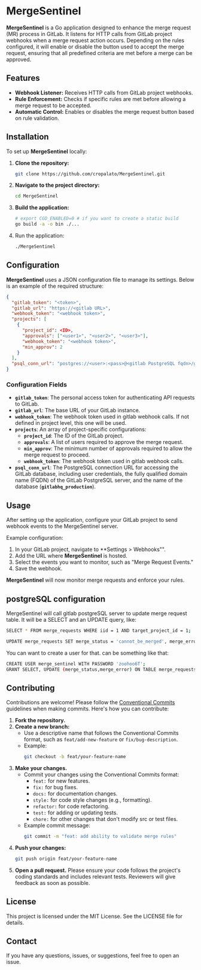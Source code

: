 # MergeSentinel

**MergeSentinel** is a Go application designed to enhance the merge request (MR) process in GitLab. It listens for HTTP calls from GitLab project webhooks when a merge request action occurs. Depending on the rules configured, it will enable or disable the button used to accept the merge request, ensuring that all predefined criteria are met before a merge can be approved.

## Features

- **Webhook Listener:** Receives HTTP calls from GitLab project webhooks.
- **Rule Enforcement:** Checks if specific rules are met before allowing a merge request to be accepted.
- **Automatic Control:** Enables or disables the merge request button based on rule validation.

## Installation

To set up **MergeSentinel** locally:

1. **Clone the repository:**
   ```bash
   git clone https://github.com/cropalato/MergeSentinel.git
   ```

2. **Navigate to the project directory:**
   ```bash
   cd MergeSentinel
   ```

3. **Build the application:**
   ```bash
   # export CGO_ENABLED=0 # if you want to create a static build
   go build -a -o bin ./...
   ```

4. Run the application:
   ```bash
   ./MergeSentinel
   ```

## Configuration

**MergeSentinel** uses a JSON configuration file to manage its settings. Below is an example of the required structure:

```json
{
  "gitlab_token": "<token>",
  "gitlab_url": "https://<gitlab URL>",
  "webhook_token": "<webhook token>",
  "projects": [
    {
      "project_id": <ID>,
      "approvals": ["<user1>", "<user2>", "<user3>"],
      "webhook_token": "<webhook token>",
      "min_approv": 2
    }
  ],
  "psql_conn_url": "postgres://<user>:<pass>@<gitlab PostgreSQL fqdn>/gitlabhq_production?sslmode=disable"
}
```

### Configuration Fields

- **`gitlab_token`**: The personal access token for authenticating API requests to GitLab.
- **`gitlab_url`**: The base URL of your GitLab instance.
- **`webhook_token`**: The webhook token used in gitlab webhook calls. If not defined in project level, this one will be used.
- **`projects`**: An array of project-specific configurations:
    - **`project_id`**: The ID of the GitLab project.
    - **`approvals`**: A list of users required to approve the merge request.
    - **`min_approv`**: The minimum number of approvals required to allow the merge request to proceed.
    - **`webhook_token`**: The webhook token used in gitlab webhook calls.
- **`psql_conn_url`**: The PostgreSQL connection URL for accessing the GitLab database, including user credentials, the fully qualified domain name (FQDN) of the GitLab PostgreSQL server, and the name of the database (**`gitlabhq_production`**).

## Usage

After setting up the application, configure your GitLab project to send webhook events to the MergeSentinel server.

Example configuration:

1. In your GitLab project, navigate to **Settings > Webhooks"".
2. Add the URL where **MergeSentinel** is hosted.
3. Select the events you want to monitor, such as "Merge Request Events."
4. Save the webhook.

**MergeSentinel** will now monitor merge requests and enforce your rules.

## postgreSQL configuration

MergeSentinel will call gitlab postgreSQL server to update merge request table. It will be a SELECT and an UPDATE query, like:
```bash
SELECT * FROM merge_requests WHERE iid = 1 AND target_project_id = 1;
```
```bash
UPDATE merge_requests SET merge_status = 'cannot_be_merged', merge_error = ''Requires at least 2 approvals from [user1 user7]. WHERE iid = 1 AND target_project_id = 1;
```
You can want to create a user for that. can be something like that:
```bash
CREATE USER merge_sentinel WITH PASSWORD 'zoohoo6T';
GRANT SELECT, UPDATE (merge_status,merge_error) ON TABLE merge_requests TO merge_sentinel;
```

## Contributing

Contributions are welcome! Please follow the [Conventional Commits](https://www.conventionalcommits.org/en/v1.0.0/) guidelines when making commits. Here's how you can contribute:

1. **Fork the repository.**
2. **Create a new branch:**
   - Use a descriptive name that follows the Conventional Commits format, such as `feat/add-new-feature` or `fix/bug-description`.
   - Example: 
     ```bash
     git checkout -b feat/your-feature-name
     ```
3. **Make your changes.**
   - Commit your changes using the Conventional Commits format:
     - `feat:` for new features.
     - `fix:` for bug fixes.
     - `docs:` for documentation changes.
     - `style:` for code style changes (e.g., formatting).
     - `refactor:` for code refactoring.
     - `test:` for adding or updating tests.
     - `chore:` for other changes that don't modify src or test files.
   - Example commit message:
     ```bash
     git commit -m "feat: add ability to validate merge rules"
     ```
4. **Push your changes:**
   ```bash
   git push origin feat/your-feature-name
   ```
5. **Open a pull request.**
   Please ensure your code follows the project's coding standards and includes relevant tests. Reviewers will give feedback as soon as possible.
   
## License

This project is licensed under the MIT License. See the LICENSE file for details.

## Contact

If you have any questions, issues, or suggestions, feel free to open an issue.
